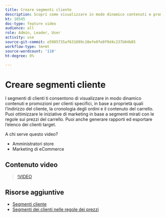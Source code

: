 ```yaml
---
title: Creare segmenti cliente
description: Scopri come visualizzare in modo dinamico contenuti e promozioni per clienti specifici, in base a proprietà quali l’indirizzo del cliente, la cronologia degli ordini e il contenuto del carrello.
kt: 10545
doc-type: feature video
audience: all
role: Admin, Leader, User
activity: use
source-git-commit: e5985735af631099c10efe0fe0f9d4c237b04b85
workflow-type: tm+mt
source-wordcount: '110'
ht-degree: 0%

---
```


# Creare segmenti cliente

I segmenti di clienti ti consentono di visualizzare in modo dinamico contenuti e promozioni per clienti specifici, in base a proprietà quali l’indirizzo del cliente, la cronologia degli ordini e il contenuto del carrello. Puoi ottimizzare le iniziative di marketing in base a segmenti mirati con le regole sui prezzi del carrello. Puoi anche generare rapporti ed esportare l’elenco dei clienti target.

A chi serve questo video?

- Amministratori store
- Marketing di eCommerce

## Contenuto video

>[!VIDEO](https://video.tv.adobe.com/v/343659?quality=12&learn=on)

## Risorse aggiuntive

- [Segmenti cliente](https://docs.magento.com/user-guide/marketing/customer-segments.html)
- [Segmenti dei clienti nelle regole dei prezzi](https://docs.magento.com/user-guide/marketing/customer-segment-price-rule.html)
